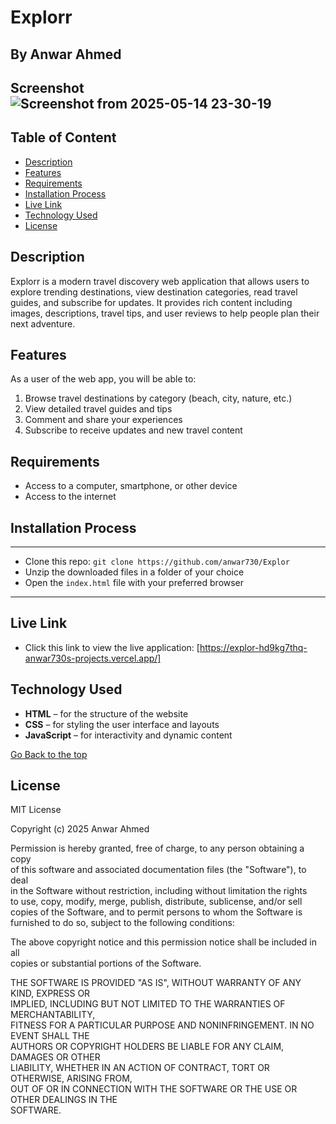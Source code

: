 # Explorr  
## By Anwar Ahmed  


## Screenshot  ![Screenshot from 2025-05-14 23-30-19](https://github.com/user-attachments/assets/27fb39b0-b4b7-4276-8abf-a4e6edaf14ac) 
## Table of Content  
- [Description](#description)  
- [Features](#features)  
- [Requirements](#requirements)  
- [Installation Process](#installation-process)  
- [Live Link](#live-link)  
- [Technology Used](#technology-used)  
- [License](#license)  

## Description  
<p>
Explorr is a modern travel discovery web application that allows users to explore trending destinations, view destination categories, read travel guides, and subscribe for updates. It provides rich content including images, descriptions, travel tips, and user reviews to help people plan their next adventure.
</p>

## Features  
As a user of the web app, you will be able to:  
1. Browse travel destinations by category (beach, city, nature, etc.)  
2. View detailed travel guides and tips  
3. Comment and share your experiences  
4. Subscribe to receive updates and new travel content  

## Requirements  
* Access to a computer, smartphone, or other device  
* Access to the internet  

## Installation Process  
****  
* Clone this repo: `git clone https://github.com/anwar730/Explor`  
* Unzip the downloaded files in a folder of your choice  
* Open the `index.html` file with your preferred browser  
****  

## Live Link  
- Click this link to view the live application: [https://explor-hd9kg7thq-anwar730s-projects.vercel.app/] 

## Technology Used  
* **HTML** – for the structure of the website  
* **CSS** – for styling the user interface and layouts  
* **JavaScript** – for interactivity and dynamic content  

[Go Back to the top](#explorr)  

## License  

MIT License  

Copyright (c) 2025 Anwar Ahmed  

Permission is hereby granted, free of charge, to any person obtaining a copy  
of this software and associated documentation files (the "Software"), to deal  
in the Software without restriction, including without limitation the rights  
to use, copy, modify, merge, publish, distribute, sublicense, and/or sell  
copies of the Software, and to permit persons to whom the Software is  
furnished to do so, subject to the following conditions:  

The above copyright notice and this permission notice shall be included in all  
copies or substantial portions of the Software.  

THE SOFTWARE IS PROVIDED "AS IS", WITHOUT WARRANTY OF ANY KIND, EXPRESS OR  
IMPLIED, INCLUDING BUT NOT LIMITED TO THE WARRANTIES OF MERCHANTABILITY,  
FITNESS FOR A PARTICULAR PURPOSE AND NONINFRINGEMENT. IN NO EVENT SHALL THE  
AUTHORS OR COPYRIGHT HOLDERS BE LIABLE FOR ANY CLAIM, DAMAGES OR OTHER  
LIABILITY, WHETHER IN AN ACTION OF CONTRACT, TORT OR OTHERWISE, ARISING FROM,  
OUT OF OR IN CONNECTION WITH THE SOFTWARE OR THE USE OR OTHER DEALINGS IN THE  
SOFTWARE.
